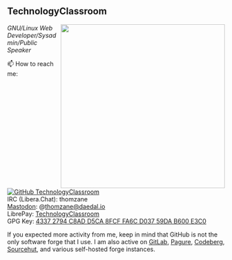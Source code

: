 <h2>TechnologyClassroom</h2>
<img align='right' src="https://github-readme-stats.vercel.app/api?username=TechnologyClassroom&show_icons=true&theme=dark" width="380">
<p><em>GNU/Linux Web Developer/Sysadmin/Public Speaker</em></p>

📫 How to reach me:<br>
[![GitHub TechnologyClassroom](https://img.shields.io/github/followers/TechnologyClassroom?label=follow%20github&style=flat-square)](https://github.com/TechnologyClassroom)<br>
IRC (Libera.Chat): thomzane<br>
<a rel="me" href="https://daedal.io/@thomzane">Mastodon</a>: @thomzane@daedal.io<br>
LibrePay: <a href="https://liberapay.com/technologyclassroom/">TechnologyClassroom</a><br>
GPG Key: <a href="https://pgp.mit.edu/pks/lookup?op=get&search=0x43372794C8ADD5CA8FCFFA6CD03759DAB600E3C0">4337 2794 C8AD D5CA 8FCF  FA6C D037 59DA B600 E3C0</a>
<!-- GitLab: <a href="https://gitlab.com/TechnologyClassroom">TechnologyClassroom</a><br> -->

If you expected more activity from me, keep in mind that GitHub is not the only software forge that I use. I am also active on [GitLab](https://gitlab.com/TechnologyClassroom), [Pagure](https://pagure.io/JShelter/webextension/), [Codeberg](https://codeberg.org/), [Sourcehut](https://sr.ht/), and various self-hosted forge instances.

<!--
**TechnologyClassroom/TechnologyClassroom** is a ✨ _special_ ✨ repository because its `README.md` (this file) appears on your GitHub profile.

Here are some ideas to get you started:

- 🔭 I’m currently working on ...
- 🌱 I’m currently learning ...
- 👯 I’m looking to collaborate on ...
- 🤔 I’m looking for help with ...
- 💬 Ask me about ...
- 📫 How to reach me: ...
- 😄 Pronouns: ...
- ⚡ Fun fact: ...
-->
